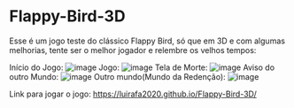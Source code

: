 # Flappy-Bird-3D
Esse é um jogo teste do clássico Flappy Bird, só que em 3D e com algumas melhorias, tente ser o melhor jogador e relembre os velhos tempos:

Início do Jogo:
![image](https://github.com/user-attachments/assets/8f62726f-2ffd-4df6-854b-72f96d448c21)
Jogo:
![image](https://github.com/user-attachments/assets/c5d01c18-49e1-48c5-ae90-ce1b5ed30b97)
Tela de Morte:
![image](https://github.com/user-attachments/assets/c8020738-0ce3-4021-a2bb-952c8a6dfe3d)
Aviso do outro Mundo:
![image](https://github.com/user-attachments/assets/37102713-d694-47b2-8289-35fa099b2bc2)
Outro mundo(Mundo da Redenção):
![image](https://github.com/user-attachments/assets/5dce003b-ec12-4535-8fcd-9803ec3477d4)

Link para jogar o jogo:
https://luirafa2020.github.io/Flappy-Bird-3D/
